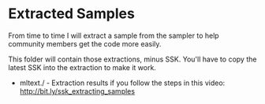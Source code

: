 
Extracted Samples
============
From time to time I will extract a sample from the sampler to help community members get the code more easily.

This folder will contain those extractions, minus SSK.  You'll have to copy the latest SSK into the extraction to make it work.


 * mltext./ - Extraction results if you follow the steps in this video: http://bit.ly/ssk_extracting_samples

 

